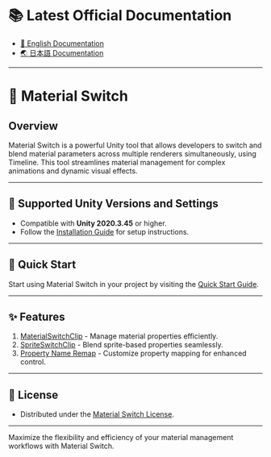 # 📚 Latest Official Documentation

- [📖 English Documentation](https://docs.unity3d.com/Packages/com.unity.material-switch@latest)
- [🌏 日本語 Documentation](https://docs.unity3d.com/ja/Packages/com.unity.material-switch@latest)

---

# 🎨 Material Switch

## Overview

Material Switch is a powerful Unity tool that allows developers to switch and blend material parameters across multiple renderers simultaneously, using Timeline. This tool streamlines material management for complex animations and dynamic visual effects.

---

## 🔧 Supported Unity Versions and Settings

- Compatible with **Unity 2020.3.45** or higher.
- Follow the [Installation Guide](Documentation~/installation.md) for setup instructions.

---

## 🚀 Quick Start

Start using Material Switch in your project by visiting the [Quick Start Guide](Documentation~/index.md#quick-start).

---

## ✨ Features

1. [MaterialSwitchClip](Documentation~/material-switch-clip.md) - Manage material properties efficiently.
2. [SpriteSwitchClip](Documentation~/sprite-switch-clip.md) - Blend sprite-based properties seamlessly.
3. [Property Name Remap](Documentation~/property-name-remap.md) - Customize property mapping for enhanced control.

---

## 📜 License

- Distributed under the [Material Switch License](LICENSE.md).

---

Maximize the flexibility and efficiency of your material management workflows with Material Switch.


